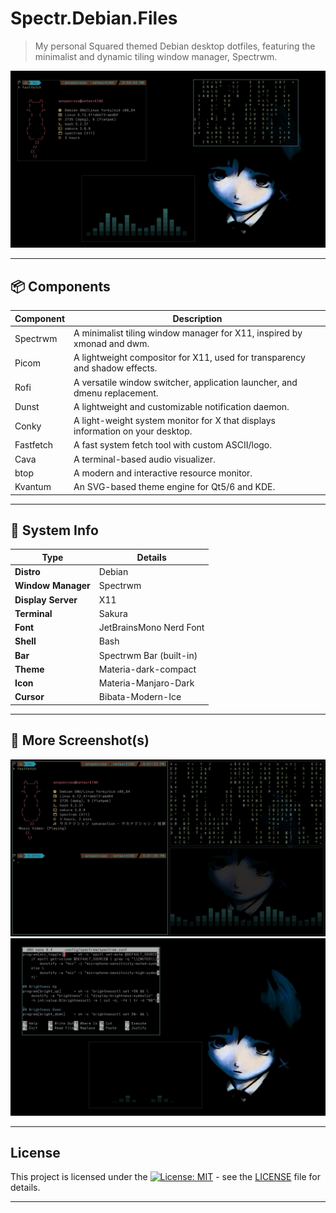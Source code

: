 # Spectr.Debian.Files

> My personal Squared themed Debian desktop dotfiles, featuring the minimalist and dynamic tiling window manager, Spectrwm.

![screenshot](./src/SS1.png)

---
## 📦 Components

| Component | Description |
|-----------|-------------|
| Spectrwm  | A minimalist tiling window manager for X11, inspired by xmonad and dwm. |
| Picom     | A lightweight compositor for X11, used for transparency and shadow effects. |
| Rofi      | A versatile window switcher, application launcher, and dmenu replacement. |
| Dunst     | A lightweight and customizable notification daemon. |
| Conky     | A light-weight system monitor for X that displays information on your desktop. |
| Fastfetch | A fast system fetch tool with custom ASCII/logo. |
| Cava      | A terminal-based audio visualizer. |
| btop      | A modern and interactive resource monitor. |
| Kvantum   | An SVG-based theme engine for Qt5/6 and KDE. |

---
## 🧰 System Info

| Type             | Details                               |
|------------------|---------------------------------------|
| **Distro** | Debian                                |
| **Window Manager**| Spectrwm                              |
| **Display Server**| X11                                   |
| **Terminal** | Sakura                                 |
| **Font** | JetBrainsMono Nerd Font               |
| **Shell** | Bash                                   |
| **Bar** | Spectrwm Bar (built-in)               |
| **Theme** | Materia-dark-compact            |
| **Icon** | Materia-Manjaro-Dark            |
| **Cursor** | Bibata-Modern-Ice               |

---
## 📸 More Screenshot(s)

![screenshot2](./src/SS2.png)
![screenshot3](./src/SS3.png)

---
## License

This project is licensed under the [![License: MIT](https://img.shields.io/badge/License-MIT-yellow.svg)](https://opensource.org/licenses/MIT) - see the [LICENSE](LICENSE) file for details.

---
